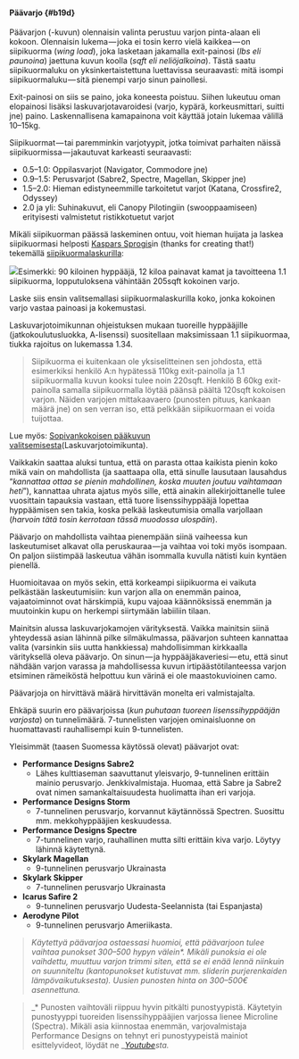#### Päävarjo {#b19d}

Päävarjon \(-kuvun\) olennaisin valinta perustuu varjon pinta-alaan eli kokoon. Olennaisin lukema — joka ei tosin kerro vielä kaikkea — on siipikuorma \(_wing load_\), joka lasketaan jakamalla exit-painosi \(_lbs eli paunoina_\) jaettuna kuvun koolla \(_sqft eli neliöjalkoina_\). Tästä saatu siipikuormaluku on yksinkertaistettuna luettavissa seuraavasti: mitä isompi siipikuormaluku — sitä pienempi varjo sinun painollesi.

Exit-painosi on siis se paino, joka koneesta poistuu. Siihen lukeutuu oman elopainosi lisäksi laskuvarjotavaroidesi \(varjo, kypärä, korkeusmittari, suitti jne\) paino. Laskennallisena kamapainona voit käyttää jotain lukemaa välillä 10–15kg.

Siipikuormat — tai paremminkin varjotyypit, jotka toimivat parhaiten näissä siipikuormissa — jakautuvat karkeasti seuraavasti:

* 0.5–1.0: Oppilasvarjot \(Navigator, Commodore jne\)
* 0.9–1.5: Perusvarjot \(Sabre2, Spectre, Magellan, Skipper jne\)
* 1.5–2.0: Hieman edistyneemmille tarkoitetut varjot \(Katana, Crossfire2, Odyssey\)
* 2.0 ja yli: Suhinakuvut, eli Canopy Pilotingiin \(swooppaamiseen\) erityisesti valmistetut ristikkotuetut varjot

Mikäli siipikuorman päässä laskeminen ontuu, voit hieman huijata ja laskea siipikuormasi helposti [Kaspars Sprogis](https://medium.com/@kasparssprogis)in \(thanks for creating that!\) tekemällä [siipikuormalaskurilla](http://pureskydive.com/canopy-wing-loading-calculator/):

![](https://cdn-images-1.medium.com/max/1000/1*mz8Aq2KS8t_EO6jtfZmVQw.gif)Esimerkki: 90 kiloinen hyppääjä, 12 kiloa painavat kamat ja tavoitteena 1.1 siipikuorma, lopputuloksena vähintään 205sqft kokoinen varjo.

Laske siis ensin valitsemallasi siipikuormalaskurilla koko, jonka kokoinen varjo vastaa painoasi ja kokemustasi.

Laskuvarjotoimikunnan ohjeistuksen mukaan tuoreille hyppääjille \(jatkokoulutusluokka, A-lisenssi\) suositellaan maksimissaan 1.1 siipikuormaa, tiukka rajoitus on lukemassa 1.34.

> Siipikuorma ei kuitenkaan ole yksiselitteinen sen johdosta, että esimerkiksi henkilö A:n hypätessä 110kg exit-painolla ja 1.1 siipikuormalla kuvun kooksi tulee noin 220sqft. Henkilö B 60kg exit-painolla samalla siipikuormalla löytää päänsä päältä 120sqft kokoisen varjon. Näiden varjojen mittakaavaero \(punosten pituus, kankaan määrä jne\) on sen verran iso, että pelkkään siipikuormaan ei voida tuijottaa.

Lue myös: [Sopivankokoisen pääkuvun valitsemisesta](http://laskuvarjotoimikunta.fi/files/1213/7020/5865/kuvunvalinta_2011_03_16.pdf)\(Laskuvarjotoimikunta\).

Vaikkakin saattaa aluksi tuntua, että on parasta ottaa kaikista pienin koko mikä vain on mahdollista \(ja saattaapa olla, että sinulle lausutaan lausahdus “_kannattaa ottaa se pienin mahdollinen, koska muuten joutuu vaihtamaan heti_”\), kannattaa uhrata ajatus myös sille, että ainakin allekirjoittanelle tulee vuosittain tapauksia vastaan, että tuore lisenssihyppääjä lopettaa hyppäämisen sen takia, koska pelkää laskeutumisia omalla varjollaan \(_harvoin tätä tosin kerrotaan tässä muodossa ulospäin_\).

Päävarjo on mahdollista vaihtaa pienempään siinä vaiheessa kun laskeutumiset alkavat olla peruskauraa — ja vaihtaa voi toki myös isompaan. On paljon siistimpää laskeutua vähän isommalla kuvulla nätisti kuin kyntäen pienellä.

Huomioitavaa on myös sekin, että korkeampi siipikuorma ei vaikuta pelkästään laskeutumisiin: kun varjon alla on enemmän painoa, vajaatoiminnot ovat härskimpiä, kupu vajoaa käännöksissä enemmän ja muutoinkin kupu on herkempi siirtymään labiiliin tilaan.

Mainitsin alussa laskuvarjokamojen värityksestä. Vaikka mainitsin siinä yhteydessä asian lähinnä pilke silmäkulmassa, päävarjon suhteen kannattaa valita \(varsinkin siis uutta hankkiessa\) mahdollisimman kirkkaalla värityksellä oleva päävarjo. On sinun — ja hyppääjäkaveriesi — etu, että sinut nähdään varjon varassa ja mahdollisessa kuvun irtipäästötilanteessa varjon etsiminen rämeiköstä helpottuu kun värinä ei ole maastokuvioinen camo.

Päävarjoja on hirvittävä määrä hirvittävän monelta eri valmistajalta.

Ehkäpä suurin ero päävarjoissa \(_kun puhutaan tuoreen lisenssihyppääjän varjosta_\) on tunnelimäärä. 7-tunnelisten varjojen ominaisluonne on huomattavasti rauhallisempi kuin 9-tunnelisten.

Yleisimmät \(taasen Suomessa käytössä olevat\) päävarjot ovat:

* **Performance Designs Sabre2**
  * Lähes kulttiaseman saavuttanut yleisvarjo, 9-tunnelinen erittäin mainio perusvarjo. Jenkkivalmistaja. Huomaa, että Sabre ja Sabre2 ovat nimen samankaltaisuudesta huolimatta ihan eri varjoja.
* **Performance Designs Storm**
  * 7-tunnelinen perusvarjo, korvannut käytännössä Spectren. Suosittu mm. mekkohyppääjien keskuudessa.
* **Performance Designs Spectre**
  * 7-tunnelinen varjo, rauhallinen mutta silti erittäin kiva varjo. Löytyy lähinnä käytettynä.
* **Skylark Magellan**
  * 9-tunnelinen perusvarjo Ukrainasta
* **Skylark Skipper**
  * 7-tunnelinen perusvarjo Ukrainasta
* **Icarus Safire 2**
  * 9-tunnelinen perusvarjo Uudesta-Seelannista \(tai Espanjasta\)
* **Aerodyne Pilot**
  * 9-tunnelinen perusvarjo Ameriikasta.

> _Käytettyä päävarjoa ostaessasi huomioi, että päävarjoon tulee vaihtaa punokset 300–500 hypyn välein\*. Mikäli punoksia ei ole vaihdettu, muuttuu varjon trimmi siten, että se ei enää lennä niinkuin on suunniteltu \(_kantopunokset kutistuvat mm. sliderin purjerenkaiden lämpövaikutuksesta_\). Uusien punosten hinta on 300–500€ asennettuna._

> _\* Punosten vaihtoväli riippuu hyvin pitkälti punostyypistä. Käytetyin punostyyppi tuoreiden lisenssihyppääjien varjossa lienee Microline \(Spectra\). Mikäli asia kiinnostaa enemmän, varjovalmistaja Performance Designs on tehnyt eri punostyypeistä mainiot esittelyvideot, löydät ne _[_Youtube_](https://www.youtube.com/results?search_query=Performance+Designs+line+types)_sta._



